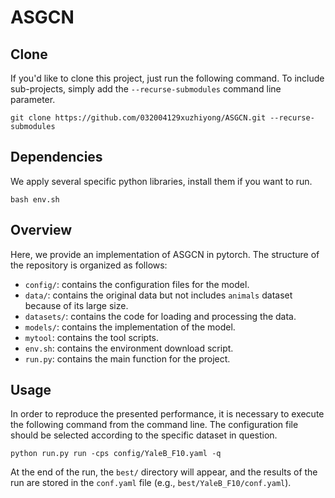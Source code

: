 # ASGCN

## Clone
If you'd like to clone this project, 
just run the following command. 
To include sub-projects, 
simply add the `--recurse-submodules` command line parameter.
```shell
git clone https://github.com/032004129xuzhiyong/ASGCN.git --recurse-submodules
```

## Dependencies
We apply several specific python libraries, install them if you want to run.
```shell
bash env.sh
```

## Overview
Here, we provide an implementation of ASGCN in pytorch. 
The structure of the repository is organized as follows:
* `config/`: contains the configuration files for the model.
* `data/`: contains the original data but not includes `animals` dataset because of its large size.
* `datasets/`: contains the code for loading and processing the data.
* `models/`: contains the implementation of the model.
* `mytool`: contains the tool scripts.
* `env.sh`: contains the environment download script.
* `run.py`: contains the main function for the project.

## Usage
In order to reproduce the presented performance, 
it is necessary to execute the following command from the command line. 
The configuration file should be selected 
according to the specific dataset in question.
```shell
python run.py run -cps config/YaleB_F10.yaml -q
```
At the end of the run, the `best/` directory will appear, 
and the results of the run are stored in the `conf.yaml` file (e.g., `best/YaleB_F10/conf.yaml`).